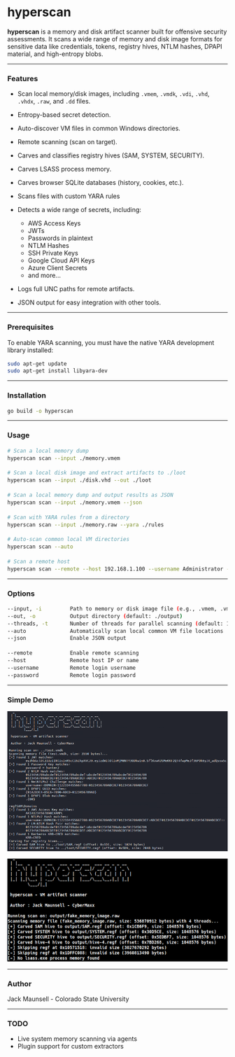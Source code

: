 # hyperscan

**hyperscan** is a memory and disk artifact scanner built for offensive security assessments. It scans a wide range of memory and disk image formats for sensitive data like credentials, tokens, registry hives, NTLM hashes, DPAPI material, and high-entropy blobs.

---

### Features

- Scan local memory/disk images, including `.vmem`, `.vmdk`, `.vdi`, `.vhd`, `.vhdx`, `.raw`, and `.dd` files.
- Entropy-based secret detection.
- Auto-discover VM files in common Windows directories.
- Remote scanning (scan on target).

- Carves and classifies registry hives (SAM, SYSTEM, SECURITY).
- Carves LSASS process memory.
- Carves browser SQLite databases (history, cookies, etc.).
- Scans files with custom YARA rules

- Detects a wide range of secrets, including:
    - AWS Access Keys
    - JWTs
    - Passwords in plaintext
    - NTLM Hashes
    - SSH Private Keys
    - Google Cloud API Keys
    - Azure Client Secrets
    - and more...

- Logs full UNC paths for remote artifacts.
- JSON output for easy integration with other tools.

---

### Prerequisites

To enable YARA scanning, you must have the native YARA development library installed:

```bash
sudo apt-get update
sudo apt-get install libyara-dev
```

---

### Installation

```bash
go build -o hyperscan
```

---

### Usage

```bash
# Scan a local memory dump
hyperscan scan --input ./memory.vmem

# Scan a local disk image and extract artifacts to ./loot
hyperscan scan --input ./disk.vhd --out ./loot

# Scan a local memory dump and output results as JSON
hyperscan scan --input ./memory.vmem --json

# Scan with YARA rules from a directory
hyperscan scan --input ./memory.raw --yara ./rules

# Auto-scan common local VM directories
hyperscan scan --auto

# Scan a remote host
hyperscan scan --remote --host 192.168.1.100 --username Administrator --password 'CrazyPassword14!'
```

---

### Options

```bash
--input, -i         Path to memory or disk image file (e.g., .vmem, .vmdk, .vdi, .vhd, .vhdx, .raw, .dd)
--out, -o           Output directory (default: ./output)
--threads, -t       Number of threads for parallel scanning (default: 1)
--auto              Automatically scan local common VM file locations
--json              Enable JSON output

--remote            Enable remote scanning
--host              Remote host IP or name
--username          Remote login username
--password          Remote login password
```

---
### Simple Demo

![Simple Tool Demo](docs/hyperscan-simple.png)

![Registry Dump Demo](docs/reg-dump-hyperscan.png)

---

### Author
Jack Maunsell - Colorado State University

---

### TODO
- Live system memory scanning via agents
- Plugin support for custom extractors
